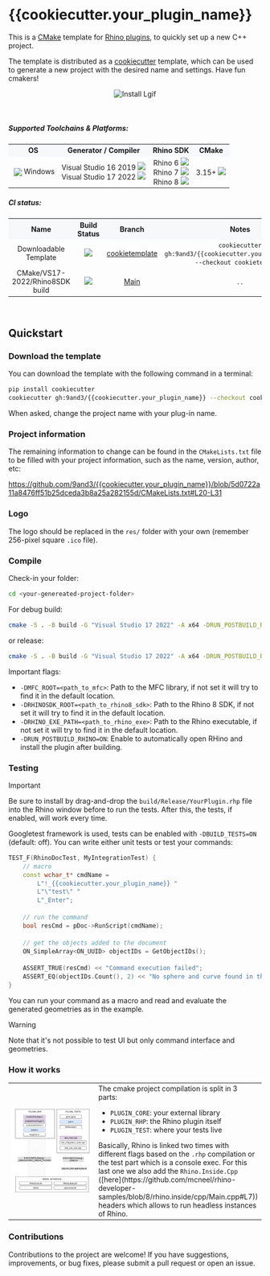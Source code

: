 <!-- <p align="center">
  <img src="~logo/logo_4html.svg" width="600" alt="CMake4Rhino Logo" style="margin-bottom:0;">
  <br>
  <img src="~logo/logo_title_code.svg" width="300">
</p> -->


# {{cookiecutter.your_plugin_name}}

This is a [CMake](https://cmake.org/) template for [Rhino plugins](https://developer.rhino3d.com/guides/cpp/), to quickly set up a new C++ project.

The template is distributed as a [cookiecutter](https://github.com/cookiecutter/cookiecutter) template, which can be used to generate a new project with the desired name and settings. Have fun cmakers!

<p align="center">
  <img src="assets/record_exp.gif" width="700" alt="Install Lgif" style="margin-bottom:0;">
</p>


<br>

##### Supported Toolchains & Platforms:

<table width="100%">
  <tr style="background-color:#f6f8fa;">
    <th>OS</th>
    <th>Generator / Compiler</th>
    <th>Rhino SDK</th>
    <th>CMake</th>
  </tr>
  <tr>
    <td style="text-align:center;">
    <img src="https://cdn.jsdelivr.net/gh/devicons/devicon/icons/windows8/windows8-original.svg" width="18" style="vertical-align:middle; margin-left:4px;"/>
    Windows
    </td>
    <td style="text-align:center;">Visual Studio 16 2019 <img src="https://img.shields.io/badge/-not%20tested-orange?style=for-the-badg&logo=visualstudiocode&logoColor=white"/> <br> Visual Studio 17 2022 <img src="https://img.shields.io/badge/-tested-brightgreen?style=for-the-badg&logo=visualstudiocode&logoColor=white"/></td>
    <td style="text-align:center;">Rhino 6 <img src="https://img.shields.io/badge/-not%20supported-red?style=for-the-badg"/> <br> Rhino 7 <img src="https://img.shields.io/badge/-not%20tested-orange?style=for-the-badg"/> <br> Rhino 8 <img src="https://img.shields.io/badge/-tested-brightgreen?style=for-the-badg"/></td>
    <td style="text-align:center;">3.15+ <img src="https://img.shields.io/badge/-tested-brightgreen?style=for-the-badg"/></td>
  </tr>
</table>

##### CI status:

<table width="100%">
  <tr style="background-color:#f6f8fa;">
    <th>Name</th>
    <th>Build Status</th>
    <th>Branch</th>
    <th>Notes</th>
  </tr>
  <tr>
    <td style="text-align:center;">Downloadable Template</td>
    <td style="text-align:center;">
      <a href="https://github.com/9and3/{{cookiecutter.your_plugin_name}}/actions/workflows/build_cookietemplate.yml">
        <img src="https://github.com/9and3/{{cookiecutter.your_plugin_name}}/actions/workflows/build_cookietemplate.yml/badge.svg">
      </a>
    </td>
    <td style="text-align:center;">
      <a href="https://github.com/9and3/{{cookiecutter.your_plugin_name}}/tree/cookietemplate">cookietemplate</a>
    </td>
    <td style="text-align:center;">
      <code>cookiecutter gh:9and3/{{cookiecutter.your_plugin_name}} --checkout cookietemplate</code>
    </td>
  </tr>
  <tr>
    <td style="text-align:center;">CMake/VS17-2022/Rhino8SDK build</td>
    <td style="text-align:center;">
      <a href="https://github.com/9and3/{{cookiecutter.your_plugin_name}}/actions/workflows/build_cmake.yml">
        <img src="https://github.com/9and3/{{cookiecutter.your_plugin_name}}/actions/workflows/build_cmake.yml/badge.svg">
      </a>
    </td>
    <td style="text-align:center;">
      <a href="https://github.com/9and3/{{cookiecutter.your_plugin_name}}/tree/Main">Main</a>
    </td>
    <td style="text-align:center;">
      <code>..</code>
    </td>
  </tr>
</table>

<br>

## Quickstart

### Download the template

You can download the template with the following command in a terminal:

```bash
pip install cookiecutter
cookiecutter gh:9and3/{{cookiecutter.your_plugin_name}} --checkout cookietemplate
```
When asked, change the project name with your plug-in name.

### Project information
The remaining information to change can be found in the `CMakeLists.txt` file to be filled with your project information, such as the name, version, author, etc:

https://github.com/9and3/{{cookiecutter.your_plugin_name}}/blob/5d0722a11a8476ff51b25dceda3b8a25a282155d/CMakeLists.txt#L20-L31

### Logo
The logo should be replaced in the `res/` folder with your own (remember 256-pixel square `.ico` file).

### Compile

Check-in your folder:
```bash
cd <your-genereated-project-folder>
```
For debug build:
```bash
cmake -S . -B build -G "Visual Studio 17 2022" -A x64 -DRUN_POSTBUILD_RHINO=OFF; cmake --build build --config Debug
```
or release:
```bash
cmake -S . -B build -G "Visual Studio 17 2022" -A x64 -DRUN_POSTBUILD_RHINO=OFF; cmake --build build --config Release
```

Important flags:
- `-DMFC_ROOT=<path_to_mfc>`: Path to the MFC library, if not set it will try to find it in the default location.
- `-DRHINOSDK_ROOT=<path_to_rhino8_sdk>`: Path to the Rhino 8 SDK, if not set it will try to find it in the default location.
- `-DRHINO_EXE_PATH=<path_to_rhino_exe>`: Path to the Rhino executable, if not set it will try to find it in the default location.
- `-DRUN_POSTBUILD_RHINO=ON`: Enable to automatically open RHino and install the plugin after building.

### Testing
 
> [!IMPORTANT]  
> Be sure to install by drag-and-drop the `build/Release/YourPlugin.rhp` file into the Rhino window before to run the tests. After this, the tests, if enabled, will work every time.

Googletest framework is used, tests can be enabled with `-DBUILD_TESTS=ON` (default: off).
You can write either unit tests or test your commands:
```cpp
TEST_F(RhinoDocTest, MyIntegrationTest) {
    // macro
    const wchar_t* cmdName = 
        L"!_{{cookiecutter.your_plugin_name}} "
        L"\"test\" "
        L"_Enter";

    // run the command
    bool resCmd = pDoc->RunScript(cmdName);

    // get the objects added to the document
    ON_SimpleArray<ON_UUID> objectIDs = GetObjectIDs();

    ASSERT_TRUE(resCmd) << "Command execution failed";
    ASSERT_EQ(objectIDs.Count(), 2) << "No sphere and curve found in the document";
}
```
You can run your command as a macro and read and evaluate the generated geometries as in the example.

> [!WARNING]  
> Note that it's not possible to test UI but only command interface and geometries.

### How it works

<table>
  <tr>
    <td width="420">
      <img src="assets/diagramrhptest.png" width="400" alt="diagramw">
    </td>
    <td> 
      The cmake project compilation is split in 3 parts:<br>
      <ul>
        <li><code>PLUGIN_CORE</code>: your external library</li>
        <li><code>PLUGIN_RHP</code>: the Rhino plugin itself</li>
        <li><code>PLUGIN_TEST</code>: where your tests live</li>
      </ul>
      Basically, Rhino is linked two times with different flags based on the <code>.rhp</code> compilation or the test part which is a console exec. For this last one we also add the <code>Rhino.Inside.Cpp</code> ([here](https://github.com/mcneel/rhino-developer-samples/blob/8/rhino.inside/cpp/Main.cpp#L7)) headers which allows to run headless instances of Rhino.
    </td>
  </tr>
</table>

### Contributions

Contributions to the project are welcome! If you have suggestions, improvements, or bug fixes, please submit a pull request or open an issue.
